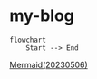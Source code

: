 # my-blog

```mermaid
flowchart 
    Start --> End
```

[Mermaid(20230506)](./blog/20230506-mermaid.md)